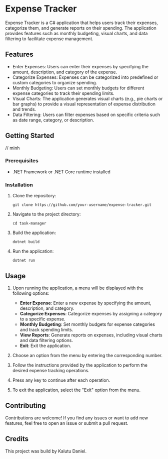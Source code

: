 
# Expense Tracker
Expense Tracker is a C# application that helps users track their expenses, categorize them, and generate reports on their spending. The application provides features such as monthly budgeting, visual charts, and data filtering to facilitate expense management.

## Features
- Enter Expenses: Users can enter their expenses by specifying the amount, description, and category of the expense.
- Categorize Expenses: Expenses can be categorized into predefined or custom categories to organize spending.
- Monthly Budgeting: Users can set monthly budgets for different expense categories to track their spending limits.
- Visual Charts: The application generates visual charts (e.g., pie charts or bar graphs) to provide a visual representation of expense distribution and trends.
- Data Filtering: Users can filter expenses based on specific criteria such as date range, category, or description.

## Getting Started
// minh
### Prerequisites
- .NET Framework or .NET Core runtime installed

### Installation
1. Clone the repository:
   ```
   git clone https://github.com/your-username/expense-tracker.git
   ```
2. Navigate to the project directory:
   ```
   cd task-manager
   ```
3. Build the application:
   ```
   dotnet build
   ```
4. Run the application:
   ```
   dotnet run
   ```  
   
## Usage
1. Upon running the application, a menu will be displayed with the following options:
   - **Enter Expense**: Enter a new expense by specifying the amount, description, and category.
   - **Categorize Expenses**: Categorize expenses by assigning a category to a specific expense.
   - **Monthly Budgeting**: Set monthly budgets for expense categories and track spending limits.
   - **View Reports**: Generate reports on expenses, including visual charts and data filtering options.
   - **Exit**: Exit the application.

2. Choose an option from the menu by entering the corresponding number.

3. Follow the instructions provided by the application to perform the desired expense tracking operations.

4. Press any key to continue after each operation.

5. To exit the application, select the "Exit" option from the menu.

## Contributing
Contributions are welcome! If you find any issues or want to add new features, feel free to open an issue or submit a pull request.

## Credits 
This project was build by Kalutu Daniel.
